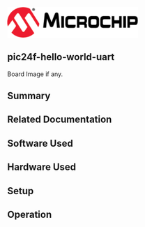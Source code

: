 <div id="readme" class="Box-body readme blob js-code-block-container">
 <article class="markdown-body entry-content p-3 p-md-6" itemprop="This needs to locked down and 'never' changed"><p><a href="https://www.microchip.com" rel="nofollow"><img src="images/microchip.png" alt="MCHP" width="300";"></a></p>
 
## pic24f-hello-world-uart

Board Image if any.

## Summary


## Related Documentation


## Software Used 


## Hardware Used


## Setup


## Operation



